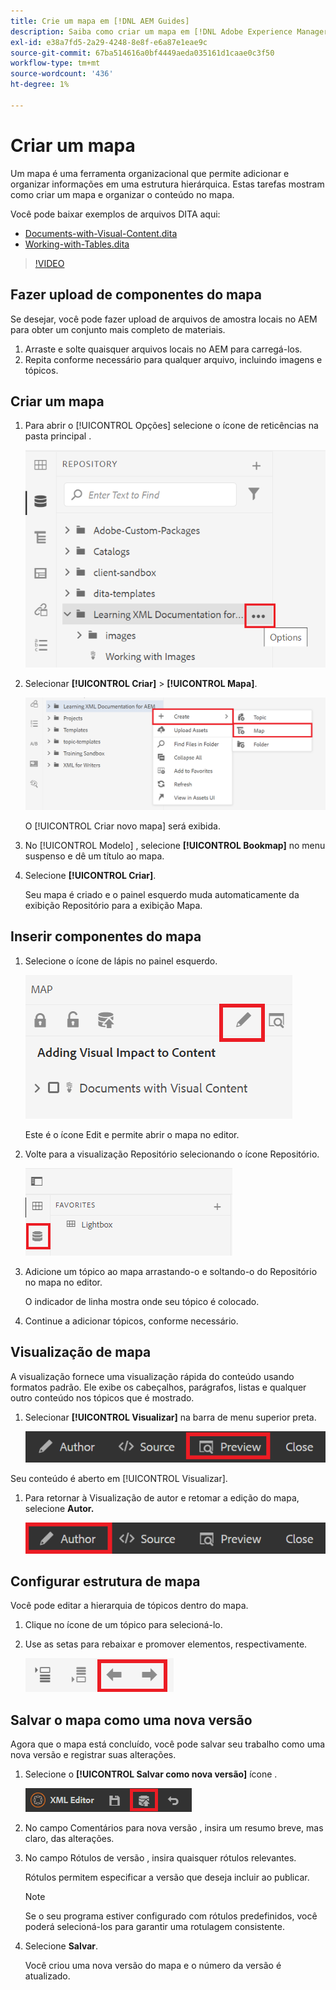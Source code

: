```yaml
---
title: Crie um mapa em [!DNL AEM Guides]
description: Saiba como criar um mapa em [!DNL Adobe Experience Manager Guides]
exl-id: e38a7fd5-2a29-4248-8e8f-e6a87e1eae9c
source-git-commit: 67ba514616a0bf4449aeda035161d1caae0c3f50
workflow-type: tm+mt
source-wordcount: '436'
ht-degree: 1%

---
```


# Criar um mapa

Um mapa é uma ferramenta organizacional que permite adicionar e organizar informações em uma estrutura hierárquica. Estas tarefas mostram como criar um mapa e organizar o conteúdo no mapa.

Você pode baixar exemplos de arquivos DITA aqui:

* [Documents-with-Visual-Content.dita](assets/working-with-maps/Documents-with-Visual-Content.dita)
* [Working-with-Tables.dita](assets/working-with-maps/Working-with-Tables.dita)

>[!VIDEO](https://video.tv.adobe.com/v/336725?quality=12&learn=on)

## Fazer upload de componentes do mapa

Se desejar, você pode fazer upload de arquivos de amostra locais no AEM para obter um conjunto mais completo de materiais.

1. Arraste e solte quaisquer arquivos locais no AEM para carregá-los.
1. Repita conforme necessário para qualquer arquivo, incluindo imagens e tópicos.

## Criar um mapa

1. Para abrir o [!UICONTROL Opções] selecione o ícone de reticências na pasta principal .

   ![Ícone Elipsis](images/lesson-8/ellipses-9.png)

1. Selecionar **[!UICONTROL Criar]** > **[!UICONTROL Mapa]**.


   ![Criar mapa](images/lesson-8/create-map-with-markings.png)

   O [!UICONTROL Criar novo mapa] será exibida.

1. No [!UICONTROL Modelo] , selecione **[!UICONTROL Bookmap]** no menu suspenso e dê um título ao mapa.
1. Selecione **[!UICONTROL Criar]**.

   Seu mapa é criado e o painel esquerdo muda automaticamente da exibição Repositório para a exibição Mapa.

## Inserir componentes do mapa

1. Selecione o ícone de lápis no painel esquerdo.

   ![Ícone Editar](images/lesson-8/pencil-icon.png)

   Este é o ícone Edit e permite abrir o mapa no editor.

1. Volte para a visualização Repositório selecionando o ícone Repositório.

   ![Ícone Repositório](images/common/repository-icon.png)

1. Adicione um tópico ao mapa arrastando-o e soltando-o do Repositório no mapa no editor.

   O indicador de linha mostra onde seu tópico é colocado.

1. Continue a adicionar tópicos, conforme necessário.

## Visualização de mapa

A visualização fornece uma visualização rápida do conteúdo usando formatos padrão. Ele exibe os cabeçalhos, parágrafos, listas e qualquer outro conteúdo nos tópicos que é mostrado.

1. Selecionar **[!UICONTROL Visualizar]** na barra de menu superior preta.

   ![Botão Visualizar](images/common/select-preview.png)

Seu conteúdo é aberto em [!UICONTROL Visualizar].

1. Para retornar à Visualização de autor e retomar a edição do mapa, selecione **Autor.**

   ![Botão Autor](images/lesson-5/author-map.png)

## Configurar estrutura de mapa

Você pode editar a hierarquia de tópicos dentro do mapa.

1. Clique no ícone de um tópico para selecioná-lo.
1. Use as setas para rebaixar e promover elementos, respectivamente.

   ![Ícone Repositório](images/lesson-8/left-right.png)

## Salvar o mapa como uma nova versão

Agora que o mapa está concluído, você pode salvar seu trabalho como uma nova versão e registrar suas alterações.

1. Selecione o **[!UICONTROL Salvar como nova versão]** ícone .

   ![Ícone Salvar como nova versão](images/common/save-as-new-version.png)

1. No campo Comentários para nova versão , insira um resumo breve, mas claro, das alterações.

1. No campo Rótulos de versão , insira quaisquer rótulos relevantes.

   Rótulos permitem especificar a versão que deseja incluir ao publicar.

   >[!NOTE]
   > 
   > Se o seu programa estiver configurado com rótulos predefinidos, você poderá selecioná-los para garantir uma rotulagem consistente.

1. Selecione **Salvar**.

   Você criou uma nova versão do mapa e o número da versão é atualizado.
